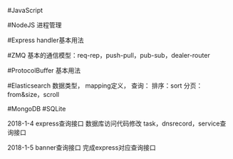 #JavaScript
    
#NodeJS
    进程管理

#Express
    handler基本用法

#ZMQ
    基本的通信模型：req-rep，push-pull，pub-sub，dealer-router

#ProtocolBuffer
    基本用法

#Elasticsearch
    数据类型，
    mapping定义，
    查询：
        排序：sort
        分页：from&size，scroll

#MongoDB
#SQLite

2018-1-4
    express查询接口
    数据库访问代码修改
    task，dnsrecord，service查询接口
    
2018-1-5
    banner查询接口
    完成express对应查询接口